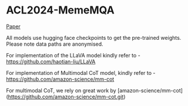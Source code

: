 # ACL2024-MemeMQA

[Paper](https://arxiv.org/abs/2405.11215)

All models use hugging face checkpoints to get the pre-trained weights. Please note data paths are anonymised.

For implementation of the LLaVA model kindly refer to -
https://github.com/haotian-liu/LLaVA

For implementation of Multimodal CoT model, kindly refer to -
https://github.com/amazon-science/mm-cot

For multimodal CoT, we rely on great work by [amazon-science/mm-cot] (https://github.com/amazon-science/mm-cot.git)
